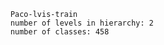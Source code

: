 
        Paco-lvis-train
        number of levels in hierarchy: 2
        number of classes: 458
        